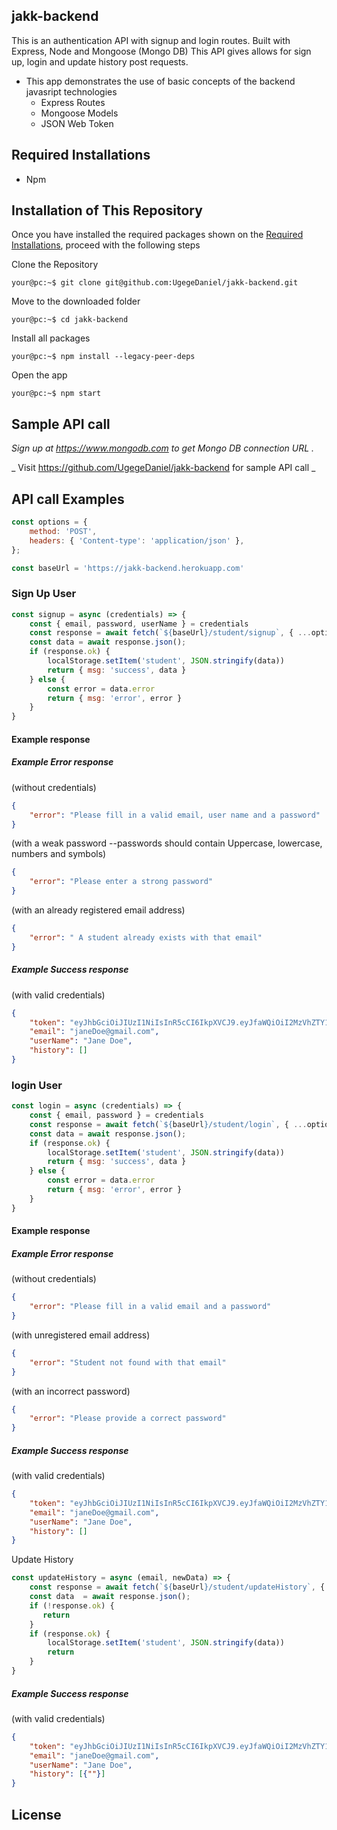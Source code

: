 ## jakk-backend

<!-- jakk-backend features -->
This is an authentication API with signup and login routes. Built with Express, Node and Mongoose (Mongo DB)
This API gives allows for sign up, login and update history post requests.

- This app demonstrates the use of basic concepts of the backend javasript technologies 
  - Express Routes
  - Mongoose Models 
  - JSON Web Token
  
<!-- REQUIRED INSTALLATION -->

## Required Installations

- Npm

<!-- INSTALLATION -->

## Installation of This Repository

Once you have installed the required packages shown on the [Required Installations](#required-installations), proceed with the following steps

Clone the Repository

```Shell
your@pc:~$ git clone git@github.com:UgegeDaniel/jakk-backend.git
```

Move to the downloaded folder

```Shell
your@pc:~$ cd jakk-backend
```

Install all packages

```Shell
your@pc:~$ npm install --legacy-peer-deps
```

Open the app

```Shell
your@pc:~$ npm start
```

## Sample API call 

 _Sign up at https://www.mongodb.com to get *Mongo DB connection URL* ._

_ Visit https://github.com/UgegeDaniel/jakk-backend for sample API call _

## API call Examples
```js
const options = {
    method: 'POST',
    headers: { 'Content-type': 'application/json' },
};

const baseUrl = 'https://jakk-backend.herokuapp.com'
```

<h3>Sign Up User</h3>

```js
const signup = async (credentials) => {
    const { email, password, userName } = credentials
    const response = await fetch(`${baseUrl}/student/signup`, { ...options, body: JSON.stringify({ email, password, userName }) })
    const data = await response.json();
    if (response.ok) {
        localStorage.setItem('student', JSON.stringify(data))
        return { msg: 'success', data }
    } else {
        const error = data.error
        return { msg: 'error', error }
    }
}
```

<h4> Example response </h4>
<h5> Example Error response </h5>
(without credentials)

```json
{
    "error": "Please fill in a valid email, user name and a password"
}
```

(with a weak password --passwords should contain Uppercase, lowercase, numbers and symbols)

```json
{
    "error": "Please enter a strong password"
}
```
(with an already registered email address)
```json
{
    "error": " A student already exists with that email"
}
```
<h5> Example Success response </h5>

(with valid credentials)

```json 
{
    "token": "eyJhbGciOiJIUzI1NiIsInR5cCI6IkpXVCJ9.eyJfaWQiOiI2MzVhZTY1ODZiMTNjYTBmZDM3MzQwZjciLCJpYXQiOjE2NjY5MDE1OTIsImV4cCI6MTY2NzE2MDc5Mn0.whyFJ-cH8jsp2RsDAMpsx2QrN6BBtnqzSXxUD3qrLGY",
    "email": "janeDoe@gmail.com",
    "userName": "Jane Doe",
    "history": []
}
```


<h3>login User</h3>

```js
const login = async (credentials) => {
    const { email, password } = credentials
    const response = await fetch(`${baseUrl}/student/login`, { ...options, body: JSON.stringify({ email, password }) })
    const data = await response.json();
    if (response.ok) {
        localStorage.setItem('student', JSON.stringify(data))
        return { msg: 'success', data }
    } else {
        const error = data.error
        return { msg: 'error', error }
    }
}
```

<h4> Example response </h4>
<h5> Example Error response </h5>
(without credentials)

```json
{
    "error": "Please fill in a valid email and a password"
}
```
(with unregistered email address)
```json
{
    "error": "Student not found with that email"
}
```

(with an incorrect password)

```json 
{
    "error": "Please provide a correct password"
}
```

<h5> Example Success response </h5>

(with valid credentials)

```json 
{
    "token": "eyJhbGciOiJIUzI1NiIsInR5cCI6IkpXVCJ9.eyJfaWQiOiI2MzVhZTY1ODZiMTNjYTBmZDM3MzQwZjciLCJpYXQiOjE2NjY5MDE1OTIsImV4cCI6MTY2NzE2MDc5Mn0.whyFJ-cH8jsp2RsDAMpsx2QrN6BBtnqzSXxUD3qrLGY",
    "email": "janeDoe@gmail.com",
    "userName": "Jane Doe",
    "history": []
}
```

Update History 
```js
const updateHistory = async (email, newData) => {
    const response = await fetch(`${baseUrl}/student/updateHistory`, { ...options, body: JSON.stringify({ email, newData }) })
    const data  = await response.json();
    if (!response.ok) {
       return
    }
    if (response.ok) {
        localStorage.setItem('student', JSON.stringify(data))
        return
    }
}
```

<h5> Example Success response </h5>

(with valid credentials)

```json 
{
    "token": "eyJhbGciOiJIUzI1NiIsInR5cCI6IkpXVCJ9.eyJfaWQiOiI2MzVhZTY1ODZiMTNjYTBmZDM3MzQwZjciLCJpYXQiOjE2NjY5MDE1OTIsImV4cCI6MTY2NzE2MDc5Mn0.whyFJ-cH8jsp2RsDAMpsx2QrN6BBtnqzSXxUD3qrLGY",
    "email": "janeDoe@gmail.com",
    "userName": "Jane Doe",
    "history": [{""}]
}
```
## License
